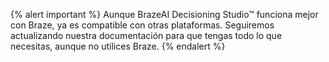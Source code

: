 {% alert important %}
Aunque BrazeAI Decisioning Studio™ funciona mejor con Braze, ya es compatible con otras plataformas. Seguiremos actualizando nuestra documentación para que tengas todo lo que necesitas, aunque no utilices Braze.
{% endalert %}